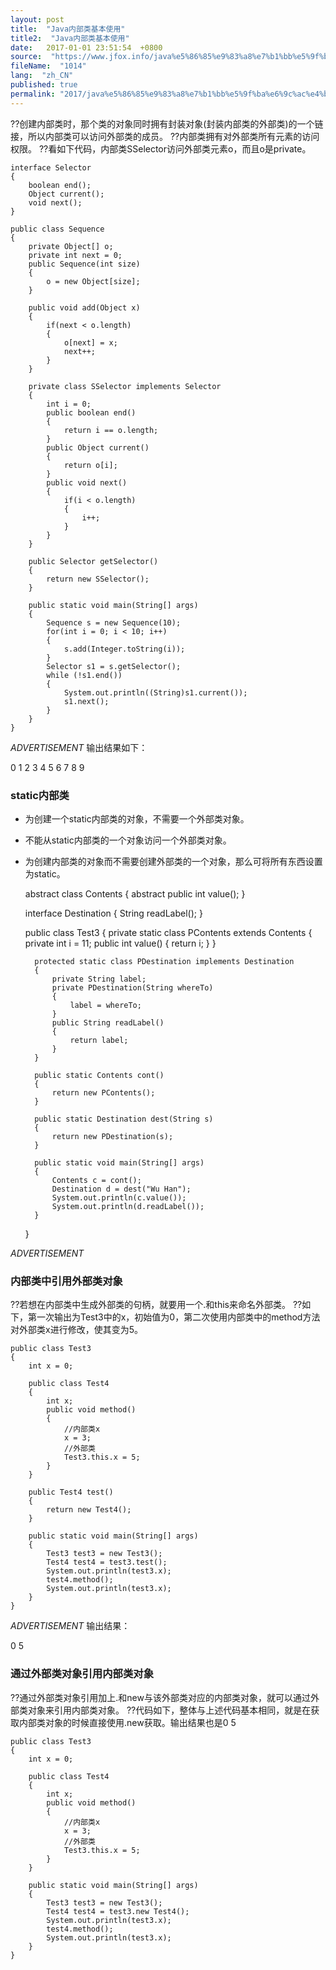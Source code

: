 ```yaml
---
layout: post
title:  "Java内部类基本使用"
title2:  "Java内部类基本使用"
date:   2017-01-01 23:51:54  +0800
source:  "https://www.jfox.info/java%e5%86%85%e9%83%a8%e7%b1%bb%e5%9f%ba%e6%9c%ac%e4%bd%bf%e7%94%a8.html"
fileName:  "1014"
lang:  "zh_CN"
published: true
permalink: "2017/java%e5%86%85%e9%83%a8%e7%b1%bb%e5%9f%ba%e6%9c%ac%e4%bd%bf%e7%94%a8.html"
---
```


??创建内部类时，那个类的对象同时拥有封装对象(封装内部类的外部类)的一个链接，所以内部类可以访问外部类的成员。
??内部类拥有对外部类所有元素的访问权限。
??看如下代码，内部类SSelector访问外部类元素o，而且o是private。

    interface Selector
    {
        boolean end();
        Object current();
        void next();
    }
    
    public class Sequence
    {
        private Object[] o;
        private int next = 0;
        public Sequence(int size)
        {
            o = new Object[size];
        }
    
        public void add(Object x)
        {
            if(next < o.length)
            {
                o[next] = x;
                next++;
            }
        }
    
        private class SSelector implements Selector
        {
            int i = 0;
            public boolean end()
            {
                return i == o.length;
            }
            public Object current()
            {
                return o[i];
            }
            public void next()
            {
                if(i < o.length)
                {
                    i++;
                }
            }
        }
    
        public Selector getSelector()
        {
            return new SSelector();
        }
    
        public static void main(String[] args)
        {
            Sequence s = new Sequence(10);
            for(int i = 0; i < 10; i++)
            {
                s.add(Integer.toString(i));
            }
            Selector s1 = s.getSelector();
            while (!s1.end())
            {
                System.out.println((String)s1.current());
                s1.next();
            }
        }
    }

*ADVERTISEMENT*
输出结果如下：

0
1
2
3
4
5
6
7
8
9

### **static内部类**

- 为创建一个static内部类的对象，不需要一个外部类对象。
- 不能从static内部类的一个对象访问一个外部类对象。
- 为创建内部类的对象而不需要创建外部类的一个对象，那么可将所有东西设置为static。

    abstract class Contents
    {
        abstract public int value();
    }
    
    interface Destination
    {
        String readLabel();
    }
    
    
    public class Test3
    {
        private static class PContents extends Contents
        {
            private int i = 11;
            public int value()
            {
                return i;
            }
        }
    
        protected static class PDestination implements Destination
        {
            private String label;
            private PDestination(String whereTo)
            {
                label = whereTo;
            }
            public String readLabel()
            {
                return label;
            }
        }
    
        public static Contents cont()
        {
            return new PContents();
        }
    
        public static Destination dest(String s)
        {
            return new PDestination(s);
        }
    
        public static void main(String[] args)
        {
            Contents c = cont();
            Destination d = dest("Wu Han");
            System.out.println(c.value());
            System.out.println(d.readLabel());
        }
    }

*ADVERTISEMENT*
### **内部类中引用外部类对象**

??若想在内部类中生成外部类的句柄，就要用一个.和this来命名外部类。
??如下，第一次输出为Test3中的x，初始值为0，第二次使用内部类中的method方法对外部类x进行修改，使其变为5。

    public class Test3
    {
        int x = 0;
    
        public class Test4
        {
            int x;
            public void method()
            {
                //内部类x
                x = 3;
                //外部类
                Test3.this.x = 5;
            }
        }
    
        public Test4 test()
        {
            return new Test4();
        }
    
        public static void main(String[] args)
        {
            Test3 test3 = new Test3();
            Test4 test4 = test3.test();
            System.out.println(test3.x);
            test4.method();
            System.out.println(test3.x);
        }
    }

*ADVERTISEMENT*
输出结果：

0
5

### **通过外部类对象引用内部类对象**

??通过外部类对象引用加上.和new与该外部类对应的内部类对象，就可以通过外部类对象来引用内部类对象。
??代码如下，整体与上述代码基本相同，就是在获取内部类对象的时候直接使用.new获取。输出结果也是0 5

    public class Test3
    {
        int x = 0;
    
        public class Test4
        {
            int x;
            public void method()
            {
                //内部类x
                x = 3;
                //外部类
                Test3.this.x = 5;
            }
        }
    
        public static void main(String[] args)
        {
            Test3 test3 = new Test3();
            Test4 test4 = test3.new Test4();
            System.out.println(test3.x);
            test4.method();
            System.out.println(test3.x);
        }
    }

